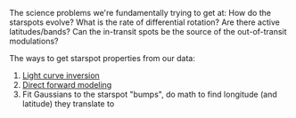 The science problems we're fundamentally trying to get at: How do the starspots evolve? What is the rate of differential rotation? Are there active latitudes/bands? Can the in-transit spots be the source of the out-of-transit modulations?

The ways to get starspot properties from our data:

1. [Light curve inversion](https://github.com/rapidsnow/Eclipse-Mapping)
2. [Direct forward modeling](https://github.com/lesliehebb/STSP)
3. Fit Gaussians to the starspot "bumps", do math to find longitude (and latitude) they translate to
